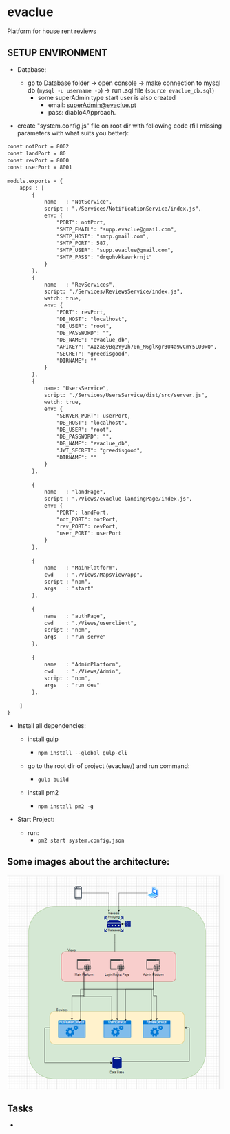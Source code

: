 # evaclue
Platform for house rent reviews

## SETUP ENVIRONMENT
- Database:
    - go to Database folder -> open console -> make connection to mysql db (``` mysql -u username -p ```) -> run .sql file (``` source evaclue_db.sql ```)
        - some superAdmin type start user is also created
            - email: superAdmin@evaclue.pt
            - pass: diablo4Approach.

- create "system.config.js" file on root dir with following code (fill missing parameters with what suits you better):
```
const notPort = 8002
const landPort = 80
const revPort = 8000
const userPort = 8001

module.exports = {
    apps : [
        {
            name   : "NotService",
            script : "./Services/NotificationService/index.js",
            env: {
                "PORT": notPort,
                "SMTP_EMAIL": "supp.evaclue@gmail.com",
                "SMTP_HOST": "smtp.gmail.com",
                "SMTP_PORT": 587,
                "SMTP_USER": "supp.evaclue@gmail.com",
                "SMTP_PASS": "drqohvkkewrkrnjt"
            }
        },
        {
            name   : "RevServices",
            script: "./Services/ReviewsService/index.js",
            watch: true,
            env: {
                "PORT": revPort,
                "DB_HOST": "localhost",
                "DB_USER": "root",
                "DB_PASSWORD": "",
                "DB_NAME": "evaclue_db",
                "APIKEY": "AIzaSyBq2YyQh70n_M6glKgr3U4a9vCmY5LU0xQ",
                "SECRET": "greedisgood",
                "DIRNAME": ""
            }
        },
        {
            name: "UsersService",
            script: "./Services/UsersService/dist/src/server.js",
            watch: true,
            env: {
                "SERVER_PORT": userPort,
                "DB_HOST": "localhost",
                "DB_USER": "root",
                "DB_PASSWORD": "",
                "DB_NAME": "evaclue_db",
                "JWT_SECRET": "greedisgood",
                "DIRNAME": ""
            }
        },

        {
            name   : "landPage",
            script : "./Views/evaclue-landingPage/index.js",
            env: {
                "PORT": landPort,
                "not_PORT": notPort,
                "rev_PORT": revPort,
                "user_PORT": userPort
            }
        },

        {
            name   : "MainPlatform",
            cwd    : "./Views/MapsView/app",
            script : "npm",
            args   : "start"
        },

        {
            name   : "authPage",
            cwd    : "./Views/userclient",
            script : "npm",
            args   : "run serve"
        },

        {
            name   : "AdminPlatform",
            cwd    : "./Views/Admin",
            script : "npm",
            args   : "run dev"
        },

    ]
}
```

- Install all dependencies:
    - install gulp
        - ``` npm install --global gulp-cli ```
    - go to the root dir of project (evaclue/) and run command: 
        - ``` gulp build ```

    - install pm2
        - ``` npm install pm2 -g ```

- Start Project:
    - run:
        - ``` pm2 start system.config.json ```

## Some images about the architecture:
![Screenshot](imgs/ev.png)

## Tasks
-
